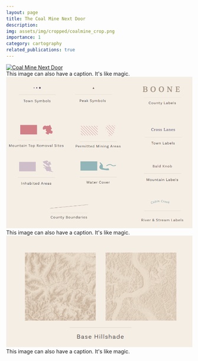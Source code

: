 ```yaml
---
layout: page
title: The Coal Mine Next Door
description: 
img: assets/img/cropped/coalmine_crop.png
importance: 1
category: cartography
related_publications: true
---
```

<div class="row">
    <div class="col-sm mt-3 mt-md-0">
        <a href="https://raw.githubusercontent.com/azalecki/azalecki.github.io/master/assets/img/original/zalecki_finalpng.png" target="_blank">
            <img src="https://raw.githubusercontent.com/azalecki/azalecki.github.io/master/assets/img/original/zalecki_finalpng.png" alt="Coal Mine Next Door" class="img-fluid rounded z-depth-1" />
        </a>
    </div>
</div>
<div class="caption">
    This image can also have a caption. It's like magic.
</div>

<div class="row">
    <div class="col-sm mt-3 mt-md-0">
        <a href="https://raw.githubusercontent.com/azalecki/azalecki.github.io/master/assets/img/original/zalecki_finalpng.png" target="_blank">
            <img src="https://raw.githubusercontent.com/azalecki/azalecki.github.io/master/assets/img/original/cmnd_tax_01.png" alt="Coal Mine Next Door" class="img-fluid rounded z-depth-1" />
        </a>
    </div>
</div>
<div class="caption">
    This image can also have a caption. It's like magic.
</div>

<div class="row">
    <div class="col-sm mt-3 mt-md-0">
        <a href="https://raw.githubusercontent.com/azalecki/azalecki.github.io/master/assets/img/original/zalecki_finalpng.png" target="_blank">
            <img src="https://raw.githubusercontent.com/azalecki/azalecki.github.io/master/assets/img/original/cmnd_tax_02.png" alt="Coal Mine Next Door" class="img-fluid rounded z-depth-1" />
        </a>
    </div>
</div>
<div class="caption">
    This image can also have a caption. It's like magic.
</div>







